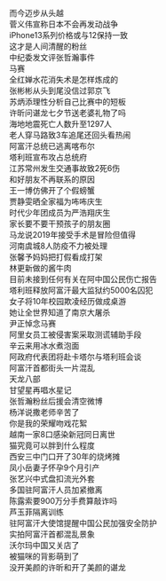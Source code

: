 而今迈步从头越  
菅义伟宣称日本不会再发动战争  
iPhone13系列价格或与12保持一致  
这才是人间清醒的粉丝  
中纪委发文评张哲瀚事件  
马赛  
全红婵水花消失术是怎样炼成的  
张彬彬从头到尾没信过郭京飞  
苏炳添理性分析自己比赛中的短板  
许昕问谌龙七夕节送老婆礼物了吗  
海地地震死亡人数升至1297人  
老人穿马路致3车追尾还回头看热闹  
阿富汗总统已逃离喀布尔  
塔利班宣布攻占总统府  
江苏常州发生交通事故致2死6伤  
和好朋友不再联系的原因  
王一博仿佛开了个假螃蟹  
贾静雯晒全家福为咘咘庆生  
时代少年团成员为严浩翔庆生  
家长要不要干预孩子的朋友圈  
马龙说2019年接受手术是冒险但值得  
河南虞城8人防疫不力被处理  
张馨予妈妈把打假看成打架  
林更新做的酱牛肉  
目前未接到任何有关在阿中国公民伤亡报告  
塔利班释放阿富汗最大监狱约5000名囚犯  
女子将10年校园欺凌经历做成桌游  
她让全世界知道了南京大屠杀  
尹正悼念马赛  
阿里女员工被侵害案采取测谎辅助手段  
辛云来用冰水煮泡面  
阿政府代表团将赴卡塔尔与塔利班会谈  
阿富汗首都街头一片混乱  
天龙八部  
甘望星再唱水星记  
张哲瀚粉丝后援会清空微博  
杨洋说撒老师辛苦了  
你是我的荣耀吻戏花絮  
越南一家8口感染新冠同日离世  
猫究竟可以胖到什么程度  
西安三中门口开了30年的烧烤摊  
凤小岳妻子怀孕9个月引产  
张艺兴中式盘扣流光外套  
多国驻阿富汗人员加紧撤离  
陈露索要900万分手费算敲诈吗  
芦玉菲隔离训练  
驻阿富汗大使馆提醒中国公民加强安全防护  
实拍阿富汗首都混乱景象  
沃尔玛中国又关店了  
被猫咪的背影萌到了  
没开美颜的许昕和开了美颜的谌龙  
